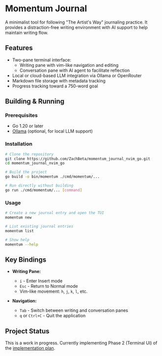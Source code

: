 # Momentum Journal

A minimalist tool for following "The Artist's Way" journaling practice. It provides a distraction-free writing environment with AI support to help maintain writing flow.

## Features

- Two-pane terminal interface:
  - Writing pane with vim-like navigation and editing
  - Conversation pane with AI agent to facilitate reflection
- Local or cloud-based LLM integration via Ollama or OpenRouter
- Markdown file storage with metadata tracking
- Progress tracking toward a 750-word goal

## Building & Running

### Prerequisites

- Go 1.20 or later
- [Ollama](https://ollama.ai/) (optional, for local LLM support)

### Installation

```bash
# Clone the repository
git clone https://github.com/ZachBeta/momentum_journal_nvim_go.git
cd momentum_journal_nvim_go

# Build the project
go build -o bin/momentum ./cmd/momentum/...

# Run directly without building
go run ./cmd/momentum/... [command]
```

### Usage

```bash
# Create a new journal entry and open the TUI
momentum new

# List existing journal entries
momentum list

# Show help
momentum --help
```

## Key Bindings

- **Writing Pane:**
  - `i` - Enter Insert mode
  - `Esc` - Return to Normal mode
  - Vim-like movement: `h`, `j`, `k`, `l`, etc.

- **Navigation:**
  - `Tab` - Switch between writing and conversation panes
  - `q` or `Ctrl+C` - Quit the application

## Project Status

This is a work in progress. Currently implementing Phase 2 (Terminal UI) of the [implementation plan](bubbletea_plan.md).
